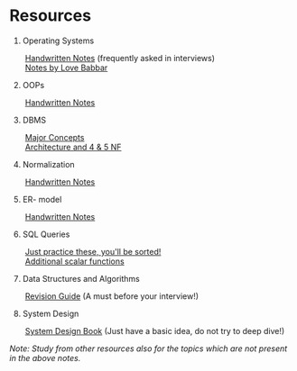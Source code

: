 # Resources

1. Operating Systems

   &nbsp;[Handwritten Notes](https://acrobat.adobe.com/id/urn:aaid:sc:AP:347e00c8-c425-45cd-b44e-cab7615d1e97) (frequently asked in interviews)<br/>
   &nbsp;[Notes by Love Babbar](https://drive.google.com/file/d/1nRpooZoD5ZVWK85UoiCSoAa1YKHCzV-V/view?usp=sharing)

2. OOPs

   &nbsp;[Handwritten Notes](https://acrobat.adobe.com/id/urn:aaid:sc:AP:ea5cad3d-df02-4b8a-b79e-5bfcdfefc741)

3. DBMS

   &nbsp;[Major Concepts](https://drive.google.com/file/d/19epFelg5OjkTJcp-RhGLwJukCRZ--VnN/view?usp=sharing) <br/>
   &nbsp;[Architecture and 4 & 5 NF](https://acrobat.adobe.com/id/urn:aaid:sc:AP:108e91da-a5d9-442f-8807-b60ecf17871a)

4. Normalization

   &nbsp;[Handwritten Notes](https://acrobat.adobe.com/id/urn:aaid:sc:AP:194146e0-dd18-4efe-80bb-a187f59088ae)

5. ER- model

   &nbsp;[Handwritten Notes](https://acrobat.adobe.com/id/urn:aaid:sc:AP:0f278632-3d2a-453f-8f02-2ab7e8bcc8e4)

6. SQL Queries

   &nbsp;[Just practice these, you'll be sorted!](https://docs.google.com/presentation/d/1IqV_h8SdailZMyvuzlzzCuoplXQ6fp64KMjFxORAZx0/edit#slide=id.g16af3914e8c_0_832) <br/>
   &nbsp;[Additional scalar functions](https://ramkedem.com/en/mysql-scalar-functions/)

7. Data Structures and Algorithms

   &nbsp;[Revision Guide](https://drive.google.com/file/d/16j_k4yFzv0zYhz-zSzz1uVEblOpNpoxO/view?usp=sharing) (A must before your interview!)

8. System Design

   &nbsp;[System Design Book](https://drive.google.com/file/d/1Dp_WbnybBPILOu58nirwjTa1cOvromyh/view?usp=sharing) (Just have a basic idea, do not try to deep dive!)

_Note: Study from other resources also for the topics which are not present in the above notes._
